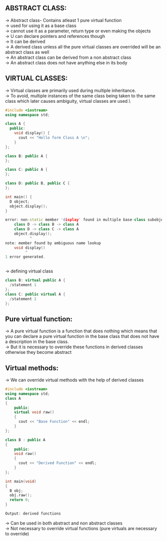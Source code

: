 **ABSTRACT CLASS:**
--

-> Abstract class- Contains atleast 1 pure virtual function\
-> used for using it as a base class\
-> cannot use it as a parameter, return type or even making the objects\
-> U can declare pointers and references though\
-> It can be derived \
-> A derived class unless all the pure virtual classes are overrided will be an abstract class as well\
-> An abstract class can be derived from a non abstract class \
-> An abstract class does not have anything else in its body


**VIRTUAL CLASSES:**
--

-> Virtual classes are primarily used during multiple inheritance. \
-> To avoid, multiple instances of the same class being taken to the same class which later causes ambiguity, virtual classes are used.\
```cpp
#include <iostream>
using namespace std;

class A {
  public:
    void display() {
      cout << "Hello form Class A \n";
    }
};

class B: public A {
};

class C: public A {
};

class D: public B, public C {
};

int main() {
  D object;
  object.display();
}

error: non-static member 'display' found in multiple base-class subobjects of type 'A':
    class D -> class B -> class A
    class D -> class C -> class A
    object.display();
           ^
note: member found by ambiguous name lookup
    void display()
         ^
1 error generated.
  
```

-> defining virtual class
```cpp
class B: virtual public A {
  /statement 1
};
class C: public virtual A {
  /statement 2
};
```

**Pure virtual function:**
--

-> A pure virtual function is a function that does nothing which means that you can declare a pure virtual function in the base class that does not have a description in the base class.\
-> But it is necessary to override these functions in derived classes otherwise they become abstract 


**Virtual methods:**
--

-> We can override virtual methods with the help of derived classes
```cpp
#include <iostream>
using namespace std;
class A
{
    public:
    virtual void raw()
    {
      cout << "Base Function" << endl;
    }
};

class B : public A
{
    public:
    void raw()
    {
      cout << "Derived Function" << endl;
    }
};

int main(void)
{
  B obj;
  obj.raw();
  return 0;
}

Output: derived functions
```
-> Can be used in both abstract and non abstract classes\
-> Not necessary to override virtual functions (pure virtuals are necessary to override)
